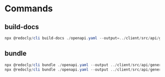 # Commands

## build-docs

```powershell
npx @redocly/cli build-docs ./openapi.yaml --output=../client/src/api/generated/openapi.docs.html
```

## bundle

```powershell
npx @redocly/cli bundle ./openapi.yaml --output ../client/src/api/generated/openapi.yaml --remove-unused-components --d
npx @redocly/cli bundle ./openapi.yaml --output ../client/src/api/generated/openapi.json --format json --remove-unused-components --d
```
